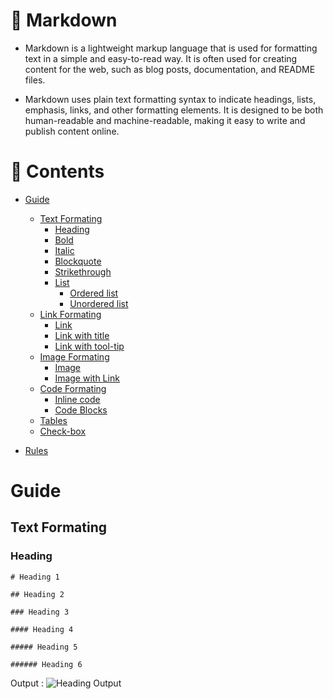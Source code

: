 # 📑 Markdown

- Markdown is a lightweight markup language that is used for formatting text in a simple and easy-to-read way. It is often used for creating content for the web, such as blog posts, documentation, and README files. 

- Markdown uses plain text formatting syntax to indicate headings, lists, emphasis, links, and other formatting elements. It is designed to be both human-readable and machine-readable, making it easy to write and publish content online.

# 📝 Contents

- [Guide](#guide)
    - [Text Formating]()
        - [Heading]()
        - [Bold]()
        - [Italic]()
        - [Blockquote]()
        - [Strikethrough]()
        - [List]()
            - [Ordered list]()
            - [Unordered list]()
    - [Link Formating]()
        - [Link]()
        - [Link with title]()
        - [Link with tool-tip]()
    - [Image Formating]()
        - [Image]()
        - [Image with Link]()
    - [Code Formating]()
        - [Inline code]()
        - [Code Blocks]()
    - [Tables]()
    - [Check-box]()

- [Rules]()
# Guide

## Text Formating
### Heading

 ```
# Heading 1

## Heading 2

### Heading 3

#### Heading 4

##### Heading 5

###### Heading 6
```
Output :
![Heading Output]( )



